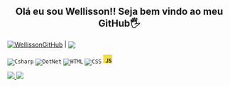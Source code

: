 <h2 align="center"> Olá eu sou Wellisson!! Seja bem vindo ao meu GitHub🖐️</h2>

<a href="https://github.com/wellissonreis"><img align="center" src="https://github-readme-stats.vercel.app/api?username=wellissonreis&show_icons=true&include_all_commits=true&theme=buefy&hide_border=true" alt="WellissonGitHub" /></a> | <a href="https://github.com/wellissonreis"><img align="center" src="https://github-readme-stats.vercel.app/api/top-langs/?username=wellissonreis&layout=compact&theme=buefy&hide_border=true" /></a>

<div>

<code><img height="20" alt="Csharp" src="https://cdn.jsdelivr.net/gh/devicons/devicon/icons/csharp/csharp-original.svg"></code>
<code><img height="20" alt="DotNet" src="https://cdn.jsdelivr.net/gh/devicons/devicon/icons/dotnetcore/dotnetcore-original.svg"></code>
<code><img height="20" alt="HTML" src="https://cdn.jsdelivr.net/gh/devicons/devicon/icons/html5/html5-original.svg"></code>
<code><img height="20" alt="CSS" src="https://cdn.jsdelivr.net/gh/devicons/devicon/icons/css3/css3-original.svg"></code>
<code><img height="20" alt="javascript" src="https://raw.githubusercontent.com/github/explore/80688e429a7d4ef2fca1e82350fe8e3517d3494d/topics/javascript/javascript.png"></code>

</div>
<div>
 <a href="https://www.linkedin.com/in/wellisson-reis2712/"> <img src="https://img.shields.io/badge/LinkedIn-0077B5?style=for-the-badge&logo=linkedin&logoColor=white"> </a>
<a href="mailto:Wellissonsilvareis28@hotmail.com"> <img src="https://img.shields.io/badge/Gmail-D14836?style=for-the-badge&logo=gmail&logoColor=white"> </a>
</div>


